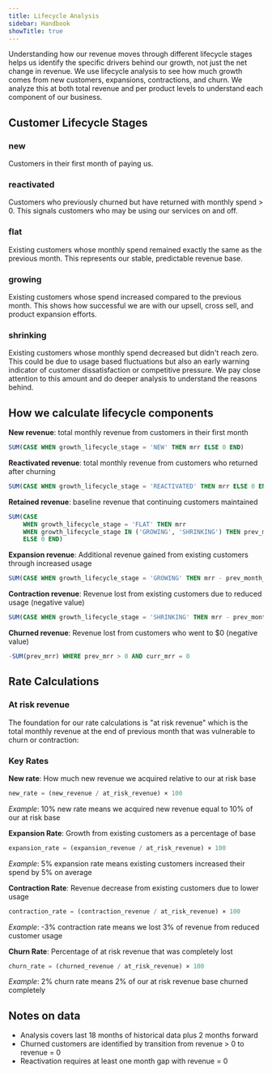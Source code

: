 ```yaml
---
title: Lifecycle Analysis
sidebar: Handbook
showTitle: true
---
```


Understanding how our revenue moves through different lifecycle stages helps us identify the specific drivers behind our growth, 
not just the net change in revenue. We use lifecycle analysis to see how much growth comes from new customers, expansions, 
contractions, and churn. We analyze this at both total revenue and per product levels to understand each component of our 
business.

## Customer Lifecycle Stages

### new
Customers in their first month of paying us.

### reactivated  
Customers who previously churned but have returned with monthly spend > 0. This signals customers who may be using our services on and off.

### flat
Existing customers whose monthly spend remained exactly the same as the previous month. This represents our stable, predictable revenue base.

### growing
Existing customers whose spend increased compared to the previous month. This shows how successful we are with our upsell, cross sell, and product expansion efforts.

### shrinking
Existing customers whose monthly spend decreased but didn't reach zero. This could be due to usage based fluctuations but also an early warning indicator of 
customer dissatisfaction or competitive pressure. We pay close attention to this amount and do deeper analysis to understand the reasons behind.

## How we calculate lifecycle components

**New revenue**: total monthly revenue from customers in their first month
```sql
SUM(CASE WHEN growth_lifecycle_stage = 'NEW' THEN mrr ELSE 0 END)
```

**Reactivated revenue**: total monthly revenue from customers who returned after churning
```sql
SUM(CASE WHEN growth_lifecycle_stage = 'REACTIVATED' THEN mrr ELSE 0 END)
```

**Retained revenue**: baseline revenue that continuing customers maintained
```sql
SUM(CASE 
    WHEN growth_lifecycle_stage = 'FLAT' THEN mrr
    WHEN growth_lifecycle_stage IN ('GROWING', 'SHRINKING') THEN prev_month_mrr 
    ELSE 0 END)
```

**Expansion revenue**: Additional revenue gained from existing customers through increased usage
```sql
SUM(CASE WHEN growth_lifecycle_stage = 'GROWING' THEN mrr - prev_month_mrr ELSE 0 END)
```

**Contraction revenue**: Revenue lost from existing customers due to reduced usage (negative value)
```sql
SUM(CASE WHEN growth_lifecycle_stage = 'SHRINKING' THEN mrr - prev_month_mrr ELSE 0 END)
```

**Churned revenue**: Revenue lost from customers who went to $0 (negative value)
```sql
-SUM(prev_mrr) WHERE prev_mrr > 0 AND curr_mrr = 0
```

## Rate Calculations

### At risk revenue
The foundation for our rate calculations is "at risk revenue" which is the total monthly revenue at the end of previous month that was vulnerable to churn or contraction:

### Key Rates

**New rate**: How much new revenue we acquired relative to our at risk base
```sql
new_rate = (new_revenue / at_risk_revenue) × 100
```
*Example*: 10% new rate means we acquired new revenue equal to 10% of our at risk base

**Expansion Rate**: Growth from existing customers as a percentage of base
```sql
expansion_rate = (expansion_revenue / at_risk_revenue) × 100
```
*Example*: 5% expansion rate means existing customers increased their spend by 5% on average

**Contraction Rate**: Revenue decrease from existing customers due to lower usage
```sql
contraction_rate = (contraction_revenue / at_risk_revenue) × 100
```
*Example*: -3% contraction rate means we lost 3% of revenue from reduced customer usage

**Churn Rate**: Percentage of at risk revenue that was completely lost
```sql
churn_rate = (churned_revenue / at_risk_revenue) × 100
```
*Example*: 2% churn rate means 2% of our at risk revenue base churned completely


## Notes on data
- Analysis covers last 18 months of historical data plus 2 months forward
- Churned customers are identified by transition from revenue > 0 to revenue = 0
- Reactivation requires at least one month gap with revenue = 0
